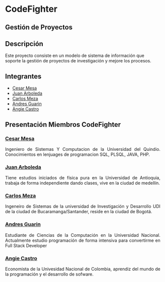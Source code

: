 # CodeFighter

## Gestión de Proyectos

## Descripción

Este proyecto consiste en un modelo de sistema de información que soporte la gestión de proyectos de investigación y mejore los procesos.

## Integrantes

- [Cesar Mesa](#cesar-mesa)
- [Juan Arboleda](#juan-arboleda)
- [Carlos Meza](#Carlos-Meza)
- [Andres Guarin](#Andres-Guarin)
- [Angie Castro](#Angie-Castro)

## Presentación Miembros CodeFighter

### [Cesar Mesa](https://github.com/cesarmesa23)

<p align="justify">
Ingeniero de Sistemas Y Computacion de la Universidad del Quindio. Conocimientos en lenjuages de programacion SQL, PLSQL, JAVA, PHP.
</p>

### [Juan Arboleda](https://github.com/JuanFA94)

<p align="justify">
Tiene estudios iniciados de física pura en la Universidad de Antioquia, trabaja de forma independiente dando clases, vive en la ciudad de medellín.
</p>


### [Carlos Meza](https://github.com/CarlosMezai)

<p align="justify">
Ingeneiro de Sistemas de la universidad de Investigación y Desarrollo UDI de la ciudad de Bucaramanga/Santander, reside en la ciudad de Bogotá.
</p>

### [Andres Guarin](https://github.com/Agua-bit)

<p align="justify">
Estudiante de  Ciencias de la Computación en la Universidad Nacional. Actualmente estudio programación de forma intensiva para convertirme en Full Stack Developer
</p>

### [Angie Castro](https://github.com/Angiecas)

<p align="justify">
Economista de la Univesidad Nacional de Colombia, aprendiz del mundo de la programación y el desarrollo de sofware.
</p>

